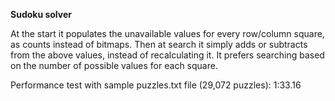**Sudoku solver**

At the start it populates the unavailable values for every row/column square, as counts instead of bitmaps.
Then at search it simply adds or subtracts from the above values, instead of recalculating it. It prefers
searching based on the number of possible values for each square.

Performance test with sample puzzles.txt file (29,072 puzzles): 1:33.16
